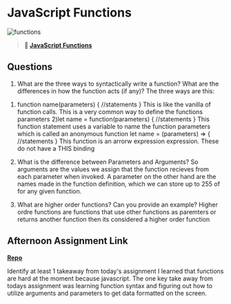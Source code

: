 # JavaScript Functions

![functions](https://bcw.blob.core.windows.net/public/img/function-anatomy.jpg)

> **📖 [JavaScript Functions](https://codeworksacademy.com/fs-student-guide/resources/wk2/02-Functions)**

## Questions

1. What are the three ways to syntactically write a function? What are the differences in how the function acts (if any)?
The three ways are this:
1) function name(parameters) {
  //statements
}
This is like the vanilla of function calls. This is a very common way to define the functions parameters
2)let name = function(parameters) {
//statements 
}
This function statement uses a variable to name the function parameters which is called an anonymous function
  let name = (parameters) => {
//statements
  }
  This function is an arrorw expression expression. These do not have a THIS binding

2. What is the difference between Parameters and Arguments?
So arguments are the values we assign that the function recieves from each parameter when invoked. A parameter on the other hand are the names made in the function definition, which we can store up to 255 of for any given function.

3. What are higher order functions? Can you provide an example?
Higher ordre functions are functions that use other functions as paremters or returns another function then its considered a higher order function


## Afternoon Assignment Link

**[Repo](https://github.com/Omanmano2/Tuesday-Lab-Warehouse.git)**

Identify at least 1 takeaway from today's assignment
I learned that functions are hard at the moment because javascript. The one key take away from todays assignment was learning function syntax and figuring out how to utilize arguments and parameters to get data formatted on the screen.